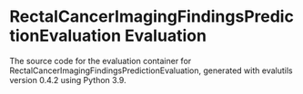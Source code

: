 # RectalCancerImagingFindingsPredictionEvaluation Evaluation

The source code for the evaluation container for
RectalCancerImagingFindingsPredictionEvaluation, generated with
evalutils version 0.4.2
using Python 3.9.
